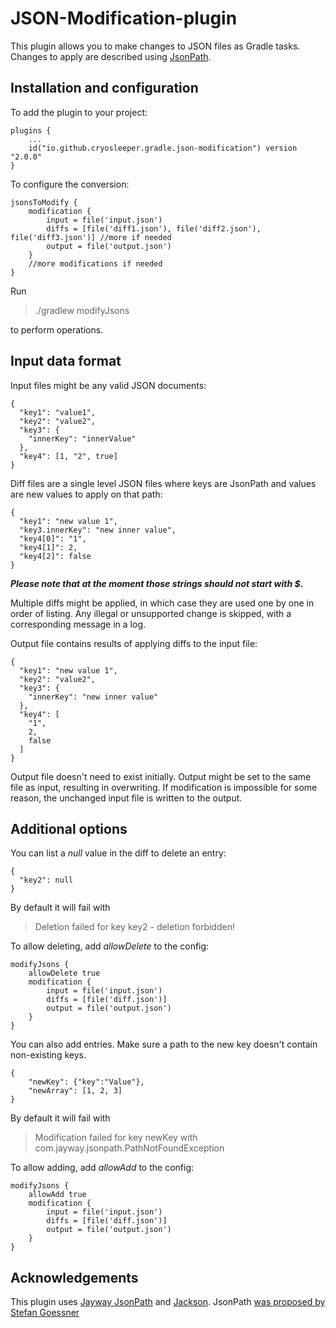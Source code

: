 # JSON-Modification-plugin

This plugin allows you to make changes to JSON files as Gradle tasks. Changes to apply are described using [JsonPath](https://jsonpath.com/).

## Installation and configuration

To add the plugin to your project:
```
plugins {
    ...
    id("io.github.cryosleeper.gradle.json-modification") version "2.0.0"
}
```

To configure the conversion:
```
jsonsToModify {
    modification {
        input = file('input.json')
        diffs = [file('diff1.json'), file('diff2.json'), file('diff3.json')] //more if needed
        output = file('output.json')
    }
    //more modifications if needed
}
```
Run
> ./gradlew modifyJsons

to perform operations.

## Input data format

Input files might be any valid JSON documents:
```
{
  "key1": "value1",
  "key2": "value2",
  "key3": {
    "innerKey": "innerValue"
  },
  "key4": [1, "2", true]
}
```

Diff files are a single level JSON files where keys are JsonPath and values are new values to apply on that path:
```
{
  "key1": "new value 1",
  "key3.innerKey": "new inner value",
  "key4[0]": "1",
  "key4[1]": 2,
  "key4[2]": false
}
```
***Please note that at the moment those strings should not start with $.***

Multiple diffs might be applied, in which case they are used one by one in order of listing. Any illegal or unsupported change is skipped, with a corresponding message in a log.

Output file contains results of applying diffs to the input file:
```
{
  "key1": "new value 1",
  "key2": "value2",
  "key3": {
    "innerKey": "new inner value"
  },
  "key4": [
    "1",
    2,
    false
  ]
}
```
Output file doesn't need to exist initially. Output might be set to the same file as input, resulting in overwriting. If modification is impossible for some reason, the unchanged input file is written to the output.

## Additional options
You can list a _null_ value in the diff to delete an entry:
```
{
  "key2": null
}
```
By default it will fail with
> Deletion failed for key key2 - deletion forbidden!

To allow deleting, add _allowDelete_ to the config:
```
modifyJsons {
    allowDelete true
    modification {
        input = file('input.json')
        diffs = [file('diff.json')]
        output = file('output.json')
    }
}
```

You can also add entries. Make sure a path to the new key doesn't contain non-existing keys.
```
{
    "newKey": {"key":"Value"},
    "newArray": [1, 2, 3]
}
```

By default it will fail with
> Modification failed for key newKey with com.jayway.jsonpath.PathNotFoundException

To allow adding, add _allowAdd_ to the config:
```
modifyJsons {
    allowAdd true
    modification {
        input = file('input.json')
        diffs = [file('diff.json')]
        output = file('output.json')
    }
}
```


## Acknowledgements

This plugin uses [Jayway JsonPath](https://github.com/json-path/JsonPath) and [Jackson](https://github.com/FasterXML/jackson). JsonPath [was proposed by Stefan Goessner](https://goessner.net/articles/JsonPath/)
